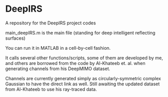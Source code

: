 # DeepIRS
A repository for the DeepIRS project codes

main_deepIRS.m is the main file (standing for deep intelligent reflecting surfaces)

You can run it in MATLAB in a cell-by-cell fashion.

It calls several other functions/scripts, some of them are developed by me, and others are borrowed from the code by Al-Khateeb et. al. when generating channels from his DeepMIMO dataset.

Channels are currently generated simply as circularly-symmetric complex Gaussian to have the direct link as well. Still awaiting the updated dataset from Al-Khateeb to use his ray-traced data.
